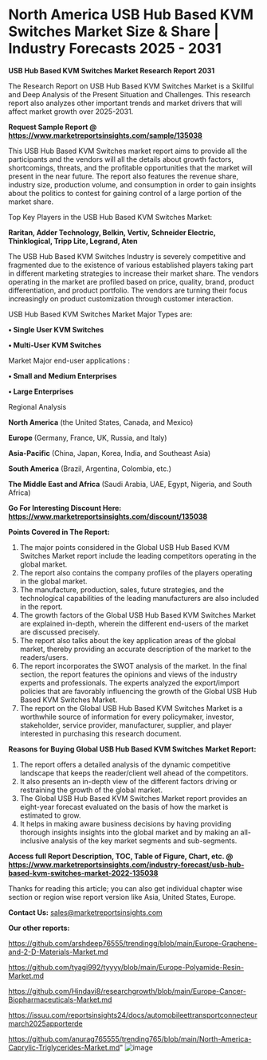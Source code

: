 # North America USB Hub Based KVM Switches Market Size & Share | Industry Forecasts 2025 - 2031

<strong>USB Hub Based KVM Switches Market Research Report 2031</strong>

The Research Report on USB Hub Based KVM Switches Market is a Skillful and Deep Analysis of the Present Situation and Challenges. This research report also analyzes other important trends and market drivers that will affect market growth over 2025-2031.

<strong>Request Sample Report @ <a href=https://www.marketreportsinsights.com/sample/135038>https://www.marketreportsinsights.com/sample/135038</a></strong>

This USB Hub Based KVM Switches market report aims to provide all the participants and the vendors will all the details about growth factors, shortcomings, threats, and the profitable opportunities that the market will present in the near future. The report also features the revenue share, industry size, production volume, and consumption in order to gain insights about the politics to contest for gaining control of a large portion of the market share.

Top Key Players in the USB Hub Based KVM Switches Market:

<strong>Raritan, Adder Technology, Belkin, Vertiv, Schneider Electric, Thinklogical, Tripp Lite, Legrand, Aten</strong>

The USB Hub Based KVM Switches Industry is severely competitive and fragmented due to the existence of various established players taking part in different marketing strategies to increase their market share. The vendors operating in the market are profiled based on price, quality, brand, product differentiation, and product portfolio. The vendors are turning their focus increasingly on product customization through customer interaction.

USB Hub Based KVM Switches Market Major Types are:

<strong>• Single User KVM Switches

• Multi-User KVM Switches</strong>

Market Major end-user applications :

<strong>• Small and Medium Enterprises

• Large Enterprises</strong>

Regional Analysis

</u><strong><b>North America</b></strong> (the United States, Canada, and Mexico)

<strong><b>Europe </b></strong>(Germany, France, UK, Russia, and Italy)

<strong><b>Asia-Pacific</b></strong> (China, Japan, Korea, India, and Southeast Asia)

<strong><b>South America</b></strong> (Brazil, Argentina, Colombia, etc.)

<strong><b>The Middle East and Africa</b></strong> (Saudi Arabia, UAE, Egypt, Nigeria, and South Africa)

<strong>Go For Interesting Discount Here: <a href=https://www.marketreportsinsights.com/discount/135038>https://www.marketreportsinsights.com/discount/135038</a></strong>

<strong>Points Covered in The Report:</strong>
<ol>
  <li>The major points considered in the Global USB Hub Based KVM Switches Market report include the leading competitors operating in the global market.</li>
  <li>The report also contains the company profiles of the players operating in the global market.</li>
  <li>The manufacture, production, sales, future strategies, and the technological capabilities of the leading manufacturers are also included in the report.</li>
  <li>The growth factors of the Global USB Hub Based KVM Switches Market are explained in-depth, wherein the different end-users of the market are discussed precisely.</li>
  <li>The report also talks about the key application areas of the global market, thereby providing an accurate description of the market to the readers/users.</li>
  <li>The report incorporates the SWOT analysis of the market. In the final section, the report features the opinions and views of the industry experts and professionals. The experts analyzed the export/import policies that are favorably influencing the growth of the Global USB Hub Based KVM Switches Market.</li>
  <li>The report on the Global USB Hub Based KVM Switches Market is a worthwhile source of information for every policymaker, investor, stakeholder, service provider, manufacturer, supplier, and player interested in purchasing this research document.</li>
</ol>
<strong>Reasons for Buying Global USB Hub Based KVM Switches Market Report:</strong>

<ol>
  <li>The report offers a detailed analysis of the dynamic competitive landscape that keeps the reader/client well ahead of the competitors.</li>
  <li>It also presents an in-depth view of the different factors driving or restraining the growth of the global market.</li>
  <li>The Global USB Hub Based KVM Switches Market report provides an eight-year forecast evaluated on the basis of how the market is estimated to grow.</li>
  <li>It helps in making aware business decisions by having providing thorough insights insights into the global market and by making an all-inclusive analysis of the key market segments and sub-segments.</li>
</ol>
<strong>Access full Report Description, TOC, Table of Figure, Chart, etc. @ <a href=https://www.marketreportsinsights.com/industry-forecast/usb-hub-based-kvm-switches-market-2022-135038>https://www.marketreportsinsights.com/industry-forecast/usb-hub-based-kvm-switches-market-2022-135038</a></strong>


Thanks for reading this article; you can also get individual chapter wise section or region wise report version like Asia, United States, Europe.

<strong>Contact Us:</strong>
sales@marketreportsinsights.com

<strong>Our other reports:</strong>

<a href=https://github.com/arshdeep76555/trendingg/blob/main/Europe-Graphene-and-2-D-Materials-Market.md>https://github.com/arshdeep76555/trendingg/blob/main/Europe-Graphene-and-2-D-Materials-Market.md</a>

<a href=https://github.com/tyagi992/tyyyy/blob/main/Europe-Polyamide-Resin-Market.md>https://github.com/tyagi992/tyyyy/blob/main/Europe-Polyamide-Resin-Market.md</a>

<a href=https://github.com/Hindavi8/researchgrowth/blob/main/Europe-Cancer-Biopharmaceuticals-Market.md>https://github.com/Hindavi8/researchgrowth/blob/main/Europe-Cancer-Biopharmaceuticals-Market.md</a>

<a href=https://issuu.com/reportsinsights24/docs/automobileettransportconnecteurmarch2025apporterde>https://issuu.com/reportsinsights24/docs/automobileettransportconnecteurmarch2025apporterde</a>

<a href=https://github.com/anurag765555/trending765/blob/main/North-America-Caprylic-Triglycerides-Market.md>https://github.com/anurag765555/trending765/blob/main/North-America-Caprylic-Triglycerides-Market.md</a>"
![image](https://github.com/user-attachments/assets/2a637cda-1f86-4605-a000-20102aaa7cc2)

